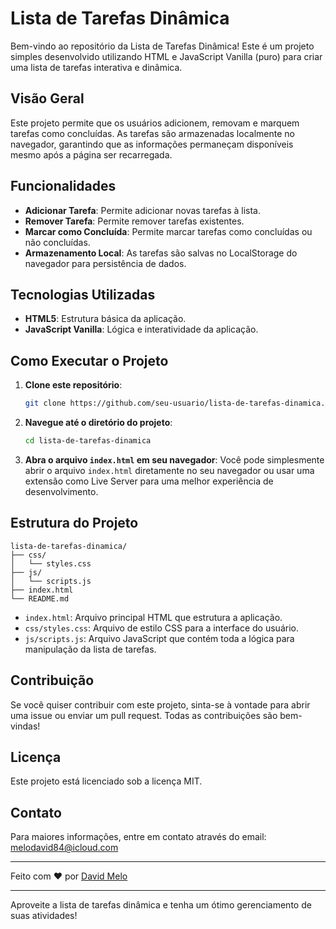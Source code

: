 # Lista de Tarefas Dinâmica

Bem-vindo ao repositório da Lista de Tarefas Dinâmica! Este é um projeto simples desenvolvido utilizando HTML e JavaScript Vanilla (puro) para criar uma lista de tarefas interativa e dinâmica.

## Visão Geral

Este projeto permite que os usuários adicionem, removam e marquem tarefas como concluídas. As tarefas são armazenadas localmente no navegador, garantindo que as informações permaneçam disponíveis mesmo após a página ser recarregada.

## Funcionalidades

- **Adicionar Tarefa**: Permite adicionar novas tarefas à lista.
- **Remover Tarefa**: Permite remover tarefas existentes.
- **Marcar como Concluída**: Permite marcar tarefas como concluídas ou não concluídas.
- **Armazenamento Local**: As tarefas são salvas no LocalStorage do navegador para persistência de dados.

## Tecnologias Utilizadas

- **HTML5**: Estrutura básica da aplicação.
- **JavaScript Vanilla**: Lógica e interatividade da aplicação.

## Como Executar o Projeto

1. **Clone este repositório**:
    ```bash
    git clone https://github.com/seu-usuario/lista-de-tarefas-dinamica.git
    ```

2. **Navegue até o diretório do projeto**:
    ```bash
    cd lista-de-tarefas-dinamica
    ```

3. **Abra o arquivo `index.html` em seu navegador**:
    Você pode simplesmente abrir o arquivo `index.html` diretamente no seu navegador ou usar uma extensão como Live Server para uma melhor experiência de desenvolvimento.

## Estrutura do Projeto

```plaintext
lista-de-tarefas-dinamica/
├── css/
│   └── styles.css
├── js/
│   └── scripts.js
├── index.html
└── README.md
```

- `index.html`: Arquivo principal HTML que estrutura a aplicação.
- `css/styles.css`: Arquivo de estilo CSS para a interface do usuário.
- `js/scripts.js`: Arquivo JavaScript que contém toda a lógica para manipulação da lista de tarefas.

## Contribuição

Se você quiser contribuir com este projeto, sinta-se à vontade para abrir uma issue ou enviar um pull request. Todas as contribuições são bem-vindas!

## Licença

Este projeto está licenciado sob a licença MIT. 


## Contato

Para maiores informações, entre em contato através do email: melodavid84@icloud.com

---

Feito com ♥ por [David Melo](https://github.com/davidmelo84)

---

Aproveite a lista de tarefas dinâmica e tenha um ótimo gerenciamento de suas atividades!
